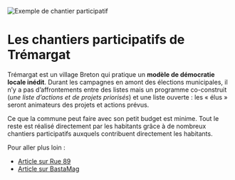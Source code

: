 ![Exemple de chantier participatif](http://www.territoires-hautement-citoyens.fr/wp-content/uploads/2015/02/ChantierParticipatif-1030x689.jpg)

# Les chantiers participatifs de Trémargat

Trémargat est un village Breton qui pratique un **modèle de démocratie locale inédit**.
Durant les campagnes en amont des élections municipales, il n’y a pas d’affrontements entre des listes mais un programme co-construit (*une liste d’actions et de projets priorisés*) et une liste ouverte : les « élus » seront animateurs des projets et actions prévus.

Ce que la commune peut faire avec son petit budget est minime. Tout le reste est réalisé directement par les habitants grâce à de nombreux chantiers participatifs auxquels contribuent directement les habitants.

Pour aller plus loin :
* [Article sur Rue 89](http://rue89.nouvelobs.com/2014/03/16/cest-trou-perdu-bretagne-allez-avoir-envie-dy-vivre-250685) 
* [Article sur BastaMag](http://www.bastamag.net/Reportage-Tremargat)

